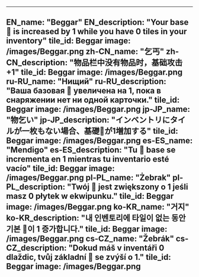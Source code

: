 ---

EN_name: "Beggar"
EN_description: "Your base 🔸 is increased by 1 while you have 0 tiles in your inventory"
tile_id: Beggar
image: /images/Beggar.png
zh-CN_name: "乞丐"
zh-CN_description: "物品栏中没有物品时，基础攻击+1"
tile_id: Beggar
image: /images/Beggar.png
ru-RU_name: "Нищий"
ru-RU_description: "Ваша базовая 🔸 увеличена на 1, пока в снаряжении нет ни одной карточки."
tile_id: Beggar
image: /images/Beggar.png
jp-JP_name: "物乞い"
jp-JP_description: "インベントリにタイルが一枚もない場合、基礎🔸が1増加する"
tile_id: Beggar
image: /images/Beggar.png
es-ES_name: "Mendigo"
es-ES_description: "Tu 🔸 base se incrementa en 1 mientras tu inventario esté vacío"
tile_id: Beggar
image: /images/Beggar.png
pl-PL_name: "Żebrak"
pl-PL_description: "Twój 🔸 jest zwiększony o 1 jeśli masz 0 płytek w ekwipunku."
tile_id: Beggar
image: /images/Beggar.png
ko-KR_name: "거지"
ko-KR_description: "내 인벤토리에 타일이 없는 동안 기본 🔸이 1 증가합니다."
tile_id: Beggar
image: /images/Beggar.png
cs-CZ_name: "Žebrák"
cs-CZ_description: "Dokud máš v inventáři 0 dlaždic, tvůj základní 🔸 se zvýší o 1."
tile_id: Beggar
image: /images/Beggar.png
---